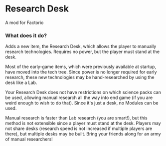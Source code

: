 # Research Desk #

A mod for Factorio

### What does it do? ###

Adds a new item, the Research Desk, which allows the player to manually research
technologies. Requires no power, but the player must stand at the desk.

Most of the early-game items, which were previously available at startup, have
moved into the tech tree. Since power is no longer required for early research,
these new technologies may be hand-researched by using the desk like a Lab.

Your Research Desk does not have restrictions on which science packs can be
used, allowing manual research all the way into end game (if you are weird
enough to wish to do that). Since it's just a desk, no Modules can be used.

Manual research is faster than Lab research (you are smart!), but this method
is not extensible since a player must stand at the desk. Players may not share
desks (research speed is not increased if multiple players are there), but
multiple desks may be built. Bring your friends along for an army of manual
researchers!
